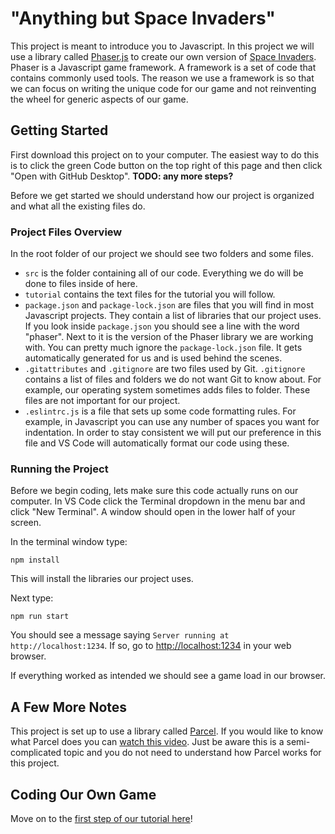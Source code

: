# "Anything but Space Invaders"

This project is meant to introduce you to Javascript. In this project we will use a library called [Phaser.js](https://phaser.io/) to create our own version of [Space Invaders](https://www.youtube.com/watch?v=MU4psw3ccUI). Phaser is a Javascript game framework. A framework is a set of code that contains commonly used tools. The reason we use a framework is so that we can focus on writing the unique code for our game and not reinventing the wheel for generic aspects of our game.

## Getting Started

First download this project on to your computer. The easiest way to do this is to click the green Code button on the top right of this page and then click "Open with GitHub Desktop". **TODO: any more steps?**

Before we get started we should understand how our project is organized and what all the existing files do.

### Project Files Overview

In the root folder of our project we should see two folders and some files.

- `src` is the folder containing all of our code. Everything we do will be done to files inside of here.
- `tutorial` contains the text files for the tutorial you will follow.
- `package.json` and `package-lock.json` are files that you will find in most Javascript projects. They contain a list of libraries that our project uses. If you look inside `package.json` you should see a line with the word "phaser". Next to it is the version of the Phaser library we are working with. You can pretty much ignore the `package-lock.json` file. It gets automatically generated for us and is used behind the scenes.
- `.gitattributes` and `.gitignore` are two files used by Git. `.gitignore` contains a list of files and folders we do not want Git to know about. For example, our operating system sometimes adds files to folder. These files are not important for our project.
- `.eslintrc.js` is a file that sets up some code formatting rules. For example, in Javascript you can use any number of spaces you want for indentation. In order to stay consistent we will put our preference in this file and VS Code will automatically format our code using these.

### Running the Project

Before we begin coding, lets make sure this code actually runs on our computer. In VS Code click the Terminal dropdown in the menu bar and click "New Terminal". A window should open in the lower half of your screen.

In the terminal window type:

`npm install`

This will install the libraries our project uses.

Next type:

`npm run start`

You should see a message saying `Server running at http://localhost:1234`. If so, go to [http://localhost:1234](localhost:1234) in your web browser.

If everything worked as intended we should see a game load in our browser.

## A Few More Notes

This project is set up to use a library called [Parcel](https://parceljs.org/). If you would like to know what Parcel does you can [watch this video](https://www.youtube.com/watch?v=5IG4UmULyoA). Just be aware this is a semi-complicated topic and you do not need to understand how Parcel works for this project.

## Coding Our Own Game

Move on to the [first step of our tutorial here](tutorial/step1.md)!